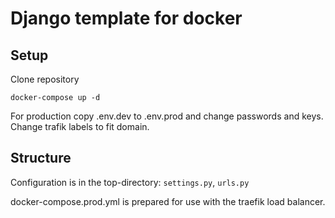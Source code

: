 # Django template for docker

## Setup

Clone repository

```
docker-compose up -d 
```


For production copy .env.dev to .env.prod and change passwords and keys.
Change trafik labels to fit domain.


## Structure
Configuration is in the top-directory: `settings.py`, `urls.py`

docker-compose.prod.yml is prepared for use with the traefik load balancer.
